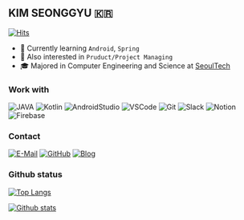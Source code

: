 ## KIM SEONGGYU 🇰🇷
[![Hits](https://hits.seeyoufarm.com/api/count/incr/badge.svg?url=https%3A%2F%2Fgithub.com%2FSEONGGYU96&count_bg=%2379C83D&title_bg=%23555555&icon=&icon_color=%23E7E7E7&title=hits&edge_flat=false)](https://hits.seeyoufarm.com)

- 🌱 Currently learning `Android`, `Spring`
- 🤔 Also interested in `Pruduct/Project Managing`
- 🎓 Majored in Computer Engineering and Science at [SeoulTech](https://seoultech.ac.kr)



### Work with
![JAVA](https://img.shields.io/badge/Java-007396?style=for-the-badge&logoColor=white&logo=Java)
![Kotlin](https://img.shields.io/badge/Kotlin-7F52FF?style=for-the-badge&logoColor=white&logo=Kotlin)
![AndroidStudio](https://img.shields.io/badge/AndroidStudio-3DDC84?style=for-the-badge&logoColor=white&logo=Android-Studio)
![VSCode](https://img.shields.io/badge/vscode-007ACC?style=for-the-badge&logoColor=white&logo=visual-studio-code) 
![Git](https://img.shields.io/badge/Git-F05032?style=for-the-badge&logoColor=white&logo=git)
![Slack](https://img.shields.io/badge/Slack-4A154B?style=for-the-badge&logoColor=white&logo=slack)
![Notion](https://img.shields.io/badge/Notion-000000?style=for-the-badge&logoColor=white&logo=notion)  
![Firebase](https://img.shields.io/badge/Firebase-FFCA28?style=for-the-badge&logoColor=white&logo=Firebase)

<!-- Badges are made with shields.io -->


### Contact 
[![E-Mail](https://img.shields.io/badge/gmail-D14836?style=for-the-badge&logoColor=white&logo=gmail)](mailto:link5658@gmail.com)
[![GitHub](https://img.shields.io/badge/GitHub-000000?style=for-the-badge&logoColor=white&logo=github)](https://github.com/SEONGGYU96)
[![Blog](https://img.shields.io/badge/Blog-800000?style=for-the-badge&logoColor=white&logo=blogger)](https://seonggyu96.github.io)


### Github status
[![Top Langs](https://github-readme-stats.vercel.app/api/top-langs/?username=SEONGGYU96&hide=html&layout=compact)](https://github.com/anuraghazra/github-readme-stats)  

[![Github stats](https://github-readme-stats.vercel.app/api?username=SEONGGYU96&cound_private=true&show_icons=true)](https://github.com/anuraghazra/github-readme-stats)
